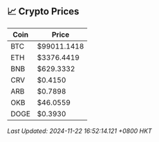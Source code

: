 ## 📈 Crypto Prices

| Coin | Price |
| ---- | ----- |
| BTC | $99011.1418 |
| ETH | $3376.4419 |
| BNB | $629.3332 |
| CRV | $0.4150 |
| ARB | $0.7898 |
| OKB | $46.0559 |
| DOGE | $0.3930 |

_Last Updated: 2024-11-22 16:52:14.121 +0800 HKT_